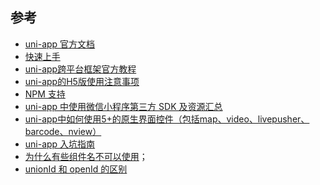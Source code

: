 ## 参考

- [uni-app 官方文档](https://uniapp.dcloud.io/)
- [快速上手](https://uniapp.dcloud.io/quickstart)
- [uni-app跨平台框架官方教程](https://ke.qq.com/course/343370)
- [uni-app的H5版使用注意事项](https://ask.dcloud.net.cn/article/35232)
- [NPM 支持](http://uniapp.dcloud.io/frame?id=npm%E6%94%AF%E6%8C%81)
- [uni-app 中使用微信小程序第三方 SDK 及资源汇总](https://ask.dcloud.net.cn/article/35070)
- [uni-app中如何使用5+的原生界面控件（包括map、video、livepusher、barcode、nview）
](https://ask.dcloud.net.cn/article/35036)
- [uni-app 入坑指南](https://www.jianshu.com/p/7b33ade6d10b)
- [为什么有些组件名不可以使用](http://mpvue.com/qa/#_3)；
- [unionId 和 openId 的区别](https://mp.weixin.qq.com/s?__biz=NzA3OTQ2OTgw&mid=204189507&idx=1&sn=58fd3df3a8323f6b7bfb2680f222c293)
